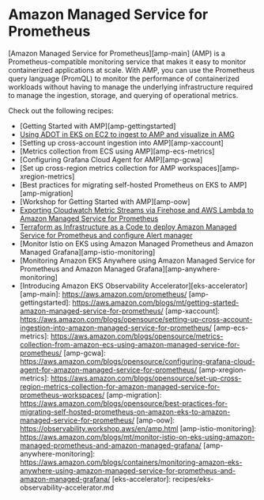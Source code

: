 # Amazon Managed Service for Prometheus

[Amazon Managed Service for Prometheus][amp-main] (AMP) is a Prometheus-compatible
monitoring service that makes it easy to monitor containerized applications at scale. 
With AMP, you can use the Prometheus query language (PromQL) to monitor the
performance of containerized workloads without having to manage the underlying 
infrastructure required to manage the ingestion, storage, and querying of operational
metrics.

Check out the following recipes:

- [Getting Started with AMP][amp-gettingstarted]
- [Using ADOT in EKS on EC2 to ingest to AMP and visualize in AMG](recipes/ec2-eks-metrics-go-adot-ampamg.md)
- [Setting up cross-account ingestion into AMP][amp-xaccount]
- [Metrics collection from ECS using AMP][amp-ecs-metrics]
- [Configuring Grafana Cloud Agent for AMP][amp-gcwa]
- [Set up cross-region metrics collection for AMP workspaces][amp-xregion-metrics]
- [Best practices for migrating self-hosted Prometheus on EKS to AMP][amp-migration]
- [Workshop for Getting Started with AMP][amp-oow]
- [Exporting Cloudwatch Metric Streams via Firehose and AWS Lambda to Amazon Managed Service for Prometheus](recipes/lambda-cw-metrics-go-amp.md)
- [Terraform as Infrastructure as a Code to deploy Amazon Managed Service for Prometheus and configure Alert manager](recipes/amp-alertmanager-terraform.md)
- [Monitor Istio on EKS using Amazon Managed Prometheus and Amazon Managed Grafana][amp-istio-monitoring]
- [Monitoring Amazon EKS Anywhere using Amazon Managed Service for Prometheus and Amazon Managed Grafana][amp-anywhere-monitoring]
- [Introducing Amazon EKS Observability Accelerator][eks-accelerator]
[amp-main]: https://aws.amazon.com/prometheus/
[amp-gettingstarted]: https://aws.amazon.com/blogs/mt/getting-started-amazon-managed-service-for-prometheus/
[amp-xaccount]: https://aws.amazon.com/blogs/opensource/setting-up-cross-account-ingestion-into-amazon-managed-service-for-prometheus/
[amp-ecs-metrics]: https://aws.amazon.com/blogs/opensource/metrics-collection-from-amazon-ecs-using-amazon-managed-service-for-prometheus/
[amp-gcwa]: https://aws.amazon.com/blogs/opensource/configuring-grafana-cloud-agent-for-amazon-managed-service-for-prometheus/
[amp-xregion-metrics]: https://aws.amazon.com/blogs/opensource/set-up-cross-region-metrics-collection-for-amazon-managed-service-for-prometheus-workspaces/
[amp-migration]: https://aws.amazon.com/blogs/opensource/best-practices-for-migrating-self-hosted-prometheus-on-amazon-eks-to-amazon-managed-service-for-prometheus/
[amp-oow]: https://observability.workshop.aws/en/amp.html
[amp-istio-monitoring]: https://aws.amazon.com/blogs/mt/monitor-istio-on-eks-using-amazon-managed-prometheus-and-amazon-managed-grafana/
[amp-anywhere-monitoring]: https://aws.amazon.com/blogs/containers/monitoring-amazon-eks-anywhere-using-amazon-managed-service-for-prometheus-and-amazon-managed-grafana/
[eks-accelerator]: recipes/eks-observability-accelerator.md